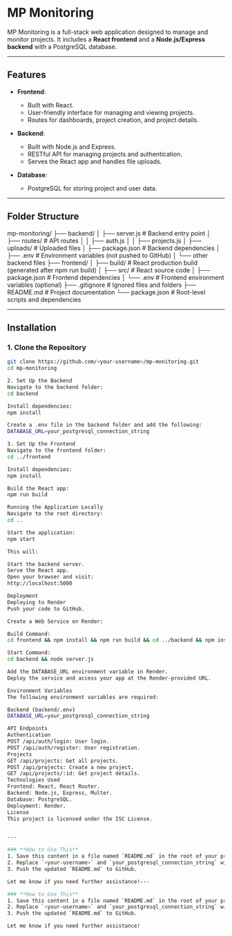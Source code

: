 # MP Monitoring

MP Monitoring is a full-stack web application designed to manage and monitor projects. It includes a **React frontend** and a **Node.js/Express backend** with a PostgreSQL database.

---

## Features
- **Frontend**:
  - Built with React.
  - User-friendly interface for managing and viewing projects.
  - Routes for dashboards, project creation, and project details.

- **Backend**:
  - Built with Node.js and Express.
  - RESTful API for managing projects and authentication.
  - Serves the React app and handles file uploads.

- **Database**:
  - PostgreSQL for storing project and user data.

---

## Folder Structure
mp-monitoring/ ├── backend/ │ ├── server.js # Backend entry point │ ├── routes/ # API routes │ │ ├── auth.js │ │ ├── projects.js │ ├── uploads/ # Uploaded files │ ├── package.json # Backend dependencies │ ├── .env # Environment variables (not pushed to GitHub) │ └── other backend files ├── frontend/ │ ├── build/ # React production build (generated after npm run build) │ ├── src/ # React source code │ ├── package.json # Frontend dependencies │ └── .env # Frontend environment variables (optional) ├── .gitignore # Ignored files and folders ├── README.md # Project documentation └── package.json # Root-level scripts and dependencies


---

## Installation

### 1. Clone the Repository
```bash
git clone https://github.com/<your-username>/mp-monitoring.git
cd mp-monitoring

2. Set Up the Backend
Navigate to the backend folder:
cd backend

Install dependencies:
npm install

Create a .env file in the backend folder and add the following:
DATABASE_URL=your_postgresql_connection_string

3. Set Up the Frontend
Navigate to the frontend folder:
cd ../frontend

Install dependencies:
npm install

Build the React app:
npm run build

Running the Application Locally
Navigate to the root directory:
cd ..

Start the application:
npm start

This will:

Start the backend server.
Serve the React app.
Open your browser and visit:
http://localhost:5000

Deployment
Deploying to Render
Push your code to GitHub.

Create a Web Service on Render:

Build Command:
cd frontend && npm install && npm run build && cd ../backend && npm install

Start Command:
cd backend && node server.js

Add the DATABASE_URL environment variable in Render.
Deploy the service and access your app at the Render-provided URL.

Environment Variables
The following environment variables are required:

Backend (backend/.env)
DATABASE_URL=your_postgresql_connection_string

API Endpoints
Authentication
POST /api/auth/login: User login.
POST /api/auth/register: User registration.
Projects
GET /api/projects: Get all projects.
POST /api/projects: Create a new project.
GET /api/projects/:id: Get project details.
Technologies Used
Frontend: React, React Router.
Backend: Node.js, Express, Multer.
Database: PostgreSQL.
Deployment: Render.
License
This project is licensed under the ISC License.


---

### **How to Use This**
1. Save this content in a file named `README.md` in the root of your project.
2. Replace `<your-username>` and `your_postgresql_connection_string` with your actual values.
3. Push the updated `README.md` to GitHub.

Let me know if you need further assistance!---

### **How to Use This**
1. Save this content in a file named `README.md` in the root of your project.
2. Replace `<your-username>` and `your_postgresql_connection_string` with your actual values.
3. Push the updated `README.md` to GitHub.

Let me know if you need further assistance!